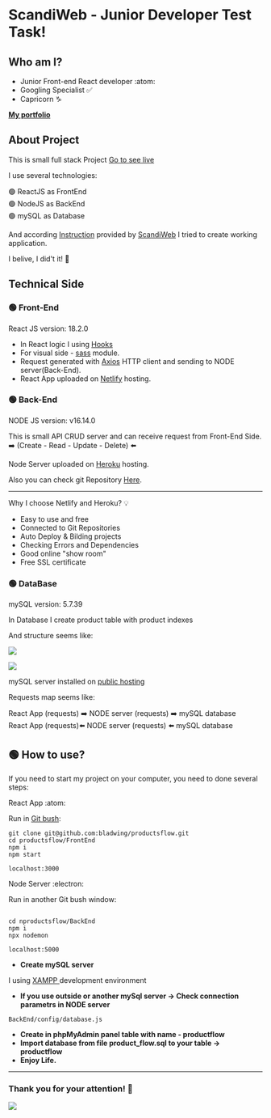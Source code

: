 # ScandiWeb - Junior Developer Test Task!



## Who am I?

- Junior Front-end React developer :atom:
- Googling Specialist :white_check_mark:
- Capricorn :capricorn:

**[My portfolio ](https://timponarenko.netlify.app/)**


## About Project


This is small full stack Project [Go to see live](https://productlistcrud.netlify.app)

I use several technologies:

:green_circle: ReactJS as FrontEnd<br/>:green_circle: NodeJS as BackEnd<br/>:green_circle: mySQL as Database

And according [Instruction](https://www.notion.so/Junior-Developer-Test-Task-1b2184e40dea47df840b7c0cc638e61e) provided by [ScandiWeb](https://scandiweb.com/) 
I tried to create working application.

I belive, I did't it! :tada:



## Technical Side



### :green_circle: Front-End 

React JS version: 18.2.0

- In React logic I using [Hooks](https://reactjs.org/docs/hooks-intro.html) 
- For visual side - [sass](https://sass-lang.com/) module. 
- Request generated with [Axios](https://axios-http.com/docs/intro) HTTP client and sending to NODE server(Back-End).
- React App uploaded on [Netlify](https://productlistcrud.netlify.app/) hosting.


### :green_circle: Back-End

NODE JS version: v16.14.0

This is small API CRUD server and can receive request from Front-End Side. <br/>:arrow_right: (Create - Read - Update - Delete) 	:arrow_left:

Node Server uploaded on [Heroku](https://nodeapicrud.herokuapp.com/) hosting.

Also you can check git Repository [Here](https://github.com/bladwing/nodecrudapi).

---

Why I choose Netlify and Heroku? :bulb: 

- Easy to use and free
- Connected to Git Repositories
- Auto Deploy & Bilding projects
- Checking Errors and Dependencies
- Good online "show room"
- Free SSL certificate


### :green_circle: DataBase 

mySQL version: 5.7.39

In Database I create product table with product indexes 

And structure seems like: 

![](https://i.imgur.com/foQcFtg.png)

![](https://i.imgur.com/U1j1f8d.png)




mySQL server installed on [public hosting](https://www.cloud9.ge/) 



Requests map seems like: 

React App (requests) :arrow_right: NODE server (requests) :arrow_right: mySQL database <br/>React App (requests):arrow_left: NODE server (requests) :arrow_left: mySQL database


## :green_circle: How to use? 


If you need to start my project on your computer, you need to done several steps:

React App :atom:

Run in [Git bush](https://git-scm.com/downloads):

```
git clone git@github.com:bladwing/productsflow.git
cd productsflow/FrontEnd
npm i
npm start

localhost:3000
```


Node Server :electron:

Run in another Git bush window:

```

cd nproductsflow/BackEnd
npm i
npx nodemon

localhost:5000
```

- **Create mySQL server**

I using [XAMPP ](https://www.apachefriends.org/index.html) development environment

- **If you use outside or another mySql server -> Check connection parametrs in NODE server**

```
BackEnd/config/database.js
```

- **Create in phpMyAdmin panel table with name - productflow**
- **Import database from file product_flow.sql to your table -> productflow** 
- **Enjoy Life.**



--- 

### Thank you for your attention! :high_brightness: 

![](https://i.imgur.com/1xEdYDY.gif)



